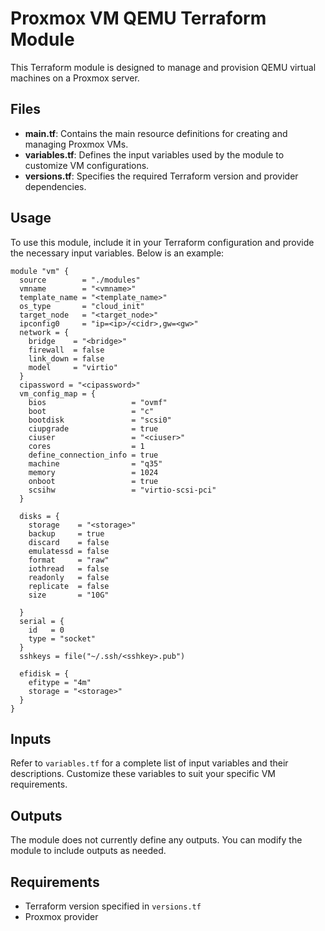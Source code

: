 # Proxmox VM QEMU Terraform Module

This Terraform module is designed to manage and provision QEMU virtual machines on a Proxmox server.

## Files

- **main.tf**: Contains the main resource definitions for creating and managing Proxmox VMs.
- **variables.tf**: Defines the input variables used by the module to customize VM configurations.
- **versions.tf**: Specifies the required Terraform version and provider dependencies.

## Usage

To use this module, include it in your Terraform configuration and provide the necessary input variables. Below is an example:

```hcl
module "vm" {
  source        = "./modules"
  vmname        = "<vmname>"
  template_name = "<template_name>"
  os_type       = "cloud_init"
  target_node   = "<target_node>"
  ipconfig0     = "ip=<ip>/<cidr>,gw=<gw>"
  network = {
    bridge    = "<bridge>"
    firewall  = false
    link_down = false
    model     = "virtio"
  }
  cipassword = "<cipassword>"
  vm_config_map = {
    bios                   = "ovmf"
    boot                   = "c"
    bootdisk               = "scsi0"
    ciupgrade              = true
    ciuser                 = "<ciuser>"
    cores                  = 1
    define_connection_info = true
    machine                = "q35"
    memory                 = 1024
    onboot                 = true
    scsihw                 = "virtio-scsi-pci"
  }

  disks = {
    storage    = "<storage>"
    backup     = true
    discard    = false
    emulatessd = false
    format     = "raw"
    iothread   = false
    readonly   = false
    replicate  = false
    size       = "10G"

  }
  serial = {
    id   = 0
    type = "socket"
  }
  sshkeys = file("~/.ssh/<sshkey>.pub")

  efidisk = {
    efitype = "4m"
    storage = "<storage>"
  }
}
```

## Inputs

Refer to `variables.tf` for a complete list of input variables and their descriptions. Customize these variables to suit your specific VM requirements.

## Outputs

The module does not currently define any outputs. You can modify the module to include outputs as needed.

## Requirements

- Terraform version specified in `versions.tf`
- Proxmox provider
